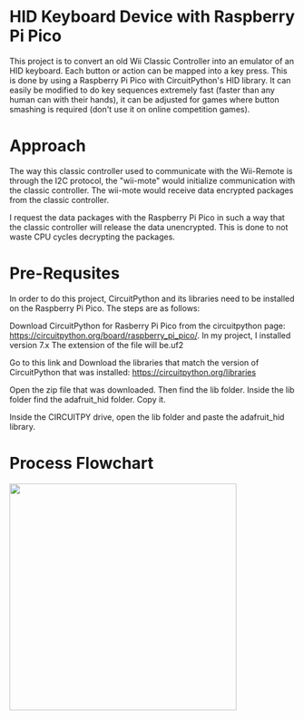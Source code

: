 # HID Keyboard Device with Raspberry Pi Pico

This project is to convert an old Wii Classic Controller into an emulator of an HID keyboard. Each button or action can be mapped into a key press. This is done by using a Raspberry Pi Pico with CircuitPython's HID library. It can easily be modified to do key sequences extremely fast (faster than any human can with their hands), it can be adjusted for games where button smashing is required (don't use it on online competition games).

# Approach
The way this classic controller used to communicate with the Wii-Remote is through the I2C protocol, the "wii-mote" would initialize communication with the classic controller. The wii-mote would receive data encrypted packages from the classic controller.

I request the data packages with the Raspberry Pi Pico in such a way that the classic controller will release the data unencrypted. This is done to not waste CPU cycles decrypting the packages. 

# Pre-Requsites
In order to do this project, CircuitPython and its libraries need to be installed on the Raspberry Pi Pico. The steps are as follows:

Download CircuitPython for Rasberry Pi Pico from the circuitpython page: https://circuitpython.org/board/raspberry_pi_pico/. In my project, I installed version 7.x The extension of the file will be.uf2

Go to this link and Download the libraries that match the version of CircuitPython that was installed: https://circuitpython.org/libraries

Open the zip file that was downloaded. Then find the lib folder. Inside the lib folder find the adafruit_hid folder. Copy it.

Inside the CIRCUITPY drive, open the lib folder and paste the adafruit_hid library.

# Process Flowchart
<img src="https://user-images.githubusercontent.com/86902176/214703327-a042d8aa-b180-40a3-a3a5-f75c8deda077.png" width="400">
